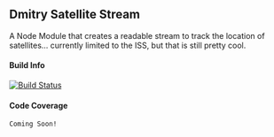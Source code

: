 ## Dmitry Satellite Stream

A Node Module that creates a readable stream to track the location of satellites... currently limited to the ISS, but that is still pretty cool.

#### Build Info
[![Build Status](https://travis-ci.org/dmitrydwhite/dmitry-satellite-stream.svg?branch=master)](https://travis-ci.org/dmitrydwhite/dmitry-satellite-stream)

#### Code Coverage
`Coming Soon!`